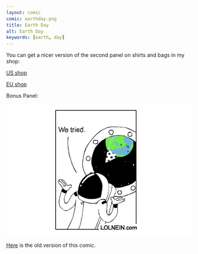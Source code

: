 ```yaml
---
layout: comic
comic: earthday.png
title: Earth Day
alt: Earth Day
keywords: [earth, day]
---
```


You can get a nicer version of the second panel on shirts and bags in my shop:

[US shop](https://shop.spreadshirt.com/lolnein/)

[EU shop](https://shop.spreadshirt.de/lolnein)

Bonus Panel:

![Earth Day Bonus Panel](/images/earthday_bonus.png)

[Here](/images/earthday_old.png) is the old version of this comic.